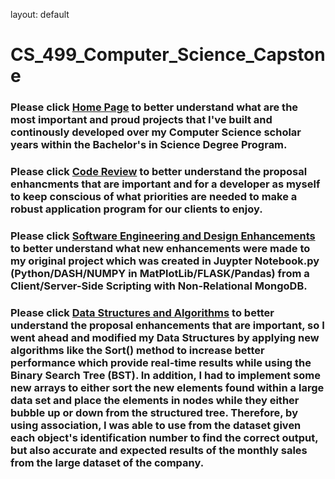 layout: default
# CS_499_Computer_Science_Capstone
### Please click <a href='https://github.com/Jmeza01/CS-499-Computer-Science-Capstone/blob/main/README.md'>Home Page</a> to better understand what are the most important and proud projects that I've built and continously developed over my Computer Science scholar years within the Bachelor's in Science Degree Program.

### Please click <a href='https://youtu.be/gMsfGDs2b3Q'>Code Review</a> to better understand the proposal enhancments that are important and for a developer as myself to keep conscious of what priorities are needed to make a robust application program for our clients to enjoy. 

### Please click <a href='https://github.com/Jmeza01/CS-499-Computer-Science-Capstone/tree/main/Software%20Engineering%20and%20Design%20Enhancements'>Software Engineering and Design Enhancements</a> to better understand what new enhancements were made to my original project which was created in Juypter Notebook.py (Python/DASH/NUMPY in MatPlotLib/FLASK/Pandas) from a Client/Server-Side Scripting with Non-Relational MongoDB.

### Please click <a href='https://github.com/Jmeza01/CS-499-Computer-Science-Capstone/tree/main/Data%20Structures%20and%20Algorithms'>Data Structures and Algorithms</a> to better understand the proposal enhancements that are important, so I went ahead and modified my Data Structures by applying new algorithms like the Sort() method to increase better performance which provide real-time results while using the Binary Search Tree (BST). In addition, I had to implement some new arrays to either sort the new elements found within a large data set and place the elements in nodes while they either bubble up or down from the structured tree. Therefore, by using association, I was able to use from the dataset given each object's identification number to find the correct output, but also accurate and expected results of the monthly sales from the large dataset of the company.

